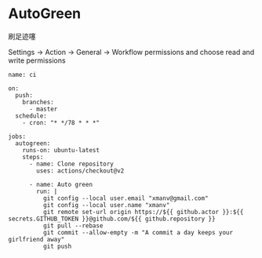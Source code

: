 # AutoGreen

刷足迹噻

Settings -> Action -> General -> Workflow permissions and choose read and write permissions

```
name: ci

on:
  push:
    branches:
      - master
  schedule:
    - cron: "* */78 * * *"

jobs:
  autogreen:
    runs-on: ubuntu-latest
    steps:
      - name: Clone repository
        uses: actions/checkout@v2

      - name: Auto green
        run: |
          git config --local user.email "xmanv@gmail.com"
          git config --local user.name "xmanv"
          git remote set-url origin https://${{ github.actor }}:${{ secrets.GITHUB_TOKEN }}@github.com/${{ github.repository }}
          git pull --rebase
          git commit --allow-empty -m "A commit a day keeps your girlfriend away"
          git push
```
